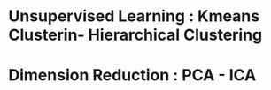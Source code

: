 # Unsupervised Learning : Kmeans Clusterin- Hierarchical Clustering
# Dimension Reduction : PCA - ICA
